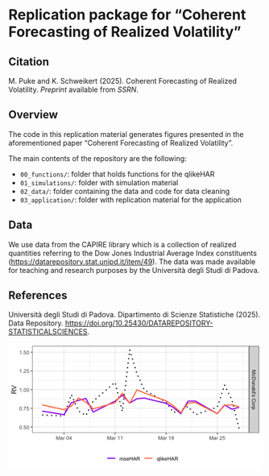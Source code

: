 
# Replication package for “Coherent Forecasting of Realized Volatility”

## Citation

M. Puke and K. Schweikert (2025). Coherent Forecasting of Realized
Volatility. *Preprint* available from *SSRN*.

## Overview

The code in this replication material generates figures presented in the
aforementioned paper “Coherent Forecasting of Realized Volatility”.

The main contents of the repository are the following:

- `00_functions/`: folder that holds functions for the qlikeHAR
- `01_simulations/`: folder with simulation material
- `02_data/`: folder containing the data and code for data cleaning
- `03_application/`: folder with replication material for the
  application

## Data

We use data from the CAPIRE library which is a collection of realized
quantities referring to the Dow Jones Industrial Average Index
constituents (<https://datarepository.stat.unipd.it/item/49>). The data
was made available for teaching and research purposes by the Università
degli Studi di Padova.

## References

Università degli Studi di Padova. Dipartimento di Scienze Statistiche
(2025). Data Repository.
<https://doi.org/10.25430/DATAREPOSITORY-STATISTICALSCIENCES>.

<img src="README_files/figure-gfm/unnamed-chunk-1-1.png" style="display: block; margin: auto;" />
